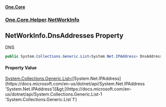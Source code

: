 #### [One.Core](index.md 'index')
### [One.Core.Helper](One_Core_Helper.md 'One.Core.Helper').[NetWorkInfo](One_Core_Helper_NetWorkInfo.md 'One.Core.Helper.NetWorkInfo')
## NetWorkInfo.DnsAddresses Property
DNS 
```csharp
public System.Collections.Generic.List<System.Net.IPAddress> DnsAddresses { get; set; }
```
#### Property Value
[System.Collections.Generic.List&lt;](https://docs.microsoft.com/en-us/dotnet/api/System.Collections.Generic.List-1 'System.Collections.Generic.List`1')[System.Net.IPAddress](https://docs.microsoft.com/en-us/dotnet/api/System.Net.IPAddress 'System.Net.IPAddress')[&gt;](https://docs.microsoft.com/en-us/dotnet/api/System.Collections.Generic.List-1 'System.Collections.Generic.List`1')
